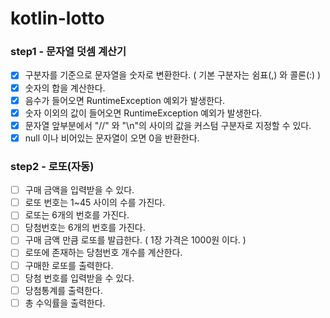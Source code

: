# kotlin-lotto

### step1 - 문자열 덧셈 계산기

* [x] 구분자를 기준으로 문자열을 숫자로 변환한다. ( 기본 구분자는 쉼표(,) 와 콜론(:) )
* [x] 숫자의 합을 계산한다.
* [x] 음수가 들어오면 RuntimeException 예외가 발생한다.
* [x] 숫자 이외의 값이 들어오면 RuntimeException 예외가 발생한다.
* [x] 문자열 앞부분에서 "//" 와 "\n"의 사이의 값을 커스텀 구분자로 지정할 수 있다.
* [x] null 이나 비어있는 문자열이 오면 0을 반환한다.

### step2 - 로또(자동)

* [ ] 구매 금액을 입력받을 수 있다.
* [ ] 로또 번호는 1~45 사이의 수를 가진다.
* [ ] 로또는 6개의 번호를 가진다.
* [ ] 당첨번호는 6개의 번호를 가진다.
* [ ] 구매 금액 만큼 로또를 발급한다. ( 1장 가격은 1000원 이다. )
* [ ] 로또에 존재하는 당첨번호 개수를 계산한다.
* [ ] 구매한 로또를 출력한다.
* [ ] 당첨 번호를 입력받을 수 있다.
* [ ] 당첨통계를 출력한다.
* [ ] 총 수익률을 출력한다.